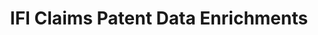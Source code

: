 ---
layout: default
bigquery: https://console.cloud.google.com/marketplace/product/google_patents_public_datasets/ifi-claims-patent-data-enrichments
contributors: IFI CLAIMS
cost: Costs to access via IFI, Google Patents Public Datasets hosts a core public
  version on BigQuery
description: IFI CLAIMS Patent Data Enrichments includes standardized assignee/applicant
  names and integrated legal status information.
documentation: https://www.ificlaims.com/news/view/blog-posts/public-patent-data-now.htm
last_edit: 04/07/2022, 09:44:11
location: https://www.ificlaims.com/product/product-data-enrichments.htm
maintained_by: IFI CLAIMS
schema_fields: '[]'
shortname: ifi_claims_enrichments
tags:
- analytics
- patents
terms_of_use: variable
title: IFI Claims Patent Data Enrichments
uuid: 10fc1bad-8a80-4c3c-8803-8d33246fc659
---